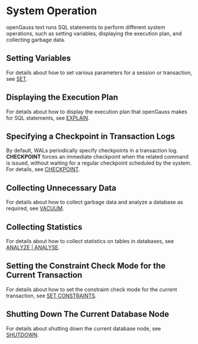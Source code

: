 # System Operation<a name="EN-US_TOPIC_0289900756"></a>

openGauss text runs SQL statements to perform different system operations, such as setting variables, displaying the execution plan, and collecting garbage data.

## Setting Variables<a name="en-us_topic_0283137188_en-us_topic_0237122047_en-us_topic_0059778982_s996115c71b8847e3a40822daef622a2a"></a>

For details about how to set various parameters for a session or transaction, see  [SET](set.md).

## Displaying the Execution Plan<a name="en-us_topic_0283137188_en-us_topic_0237122047_en-us_topic_0059778982_s3e28880506ff4cc8a003199eb5d71864"></a>

For details about how to display the execution plan that openGauss makes for SQL statements, see  [EXPLAIN](explain.md).

## Specifying a Checkpoint in Transaction Logs<a name="en-us_topic_0283137188_en-us_topic_0237122047_en-us_topic_0059778982_s8e74a18e37e74e838ef937d766f9a03c"></a>

By default, WALs periodically specify checkpoints in a transaction log.  **CHECKPOINT**  forces an immediate checkpoint when the related command is issued, without waiting for a regular checkpoint scheduled by the system. For details, see  [CHECKPOINT](checkpoint.md).

## Collecting Unnecessary Data<a name="en-us_topic_0283137188_en-us_topic_0237122047_en-us_topic_0059778982_sb2796f883f6540b78c6f924507e045eb"></a>

For details about how to collect garbage data and analyze a database as required, see [VACUUM](vacuum.md).

## Collecting Statistics<a name="en-us_topic_0283137188_en-us_topic_0237122047_en-us_topic_0059778982_sf12fd2f7c9d147f3a9e644d39257f4e6"></a>

For details about how to collect statistics on tables in databases, see [ANALYZE | ANALYSE](analyze-analyse.md).

## Setting the Constraint Check Mode for the Current Transaction<a name="en-us_topic_0283137188_en-us_topic_0237122047_en-us_topic_0059778982_s894e1a6eba424cba9ac24a5f19b5d511"></a>

For details about how to set the constraint check mode for the current transaction, see [SET CONSTRAINTS](set-constraints.md).

## Shutting Down The Current Database Node<a name="en-us_topic_0283137188_section1661915568326"></a>

For details about shutting down the current database node, see  [SHUTDOWN](shutdown.md).
